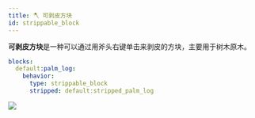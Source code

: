 ```yaml
---
title: 🪓 可剥皮方块
id: strippable_block
---
```


**可剥皮方块**是一种可以通过用斧头右键单击来剥皮的方块，主要用于树木原木。

```yaml
blocks:
  default:palm_log:
    behavior:
      type: strippable_block
      stripped: default:stripped_palm_log
```

![](/img/strippable_block.png)
